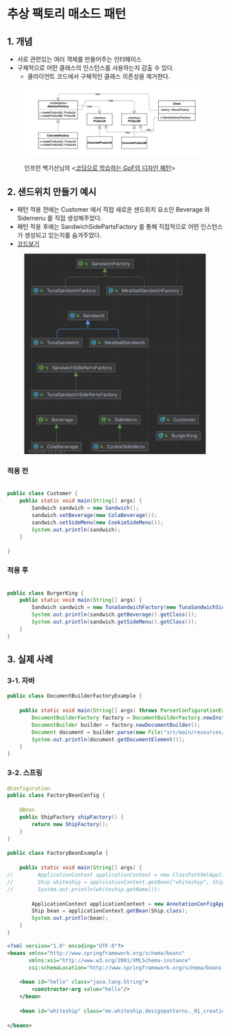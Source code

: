 # 추상 팩토리 매소드 패턴

## 1. 개념&#x20;

* 서로 관련있는 여러 객체를 만들어주는 인터페이스
* 구체적으로 어떤 클래스의 인스턴스를 사용하는지 감출 수 있다. &#x20;
  * 클라이언트 코드에서 구체적인 클래스 의존성을 제거한다.&#x20;

<figure><img src="../../.gitbook/assets/image (6) (2).png" alt=""><figcaption><p>인프런 백기선님의 &#x3C;<a href="https://www.inflearn.com/course/%EB%94%94%EC%9E%90%EC%9D%B8-%ED%8C%A8%ED%84%B4">코딩으로 학습하는 GoF의 디자인 패턴</a>></p></figcaption></figure>



## 2. 샌드위치 만들기 예시

* 패턴 적용 전에는 Customer 에서 직접 새로운 샌드위치 요소인 Beverage 와 Sidemenu 를 직접 생성해주었다.
* 패턴 적용 후에는 SandwichSidePartsFactory 를 통해 직접적으로 어떤 인스턴스가 생성되고 있는지를 숨겨주었다.&#x20;
* [코드보기 ](https://github.com/Miniminis/design-patterns/tree/fa715751b288d6012955794da5a35d9c59a9f5a6/src/main/java/me/whiteship/designpatterns/\_01\_creational\_patterns/\_02\_factory\_method\_practice)

<figure><img src="../../.gitbook/assets/image (5) (9).png" alt=""><figcaption></figcaption></figure>

### 적용 전&#x20;

```java

public class Customer {
    public static void main(String[] args) {
        Sandwich sandwich = new Sandwich();
        sandwich.setBeverage(new ColaBeverage());
        sandwich.setSideMenu(new CookieSideMenu());
        System.out.println(sandwich);
    }

}
```

### 적용 후&#x20;

```java

public class BurgerKing {
    public static void main(String[] args) {
        Sandwich sandwich = new TunaSandwichFactory(new TunaSandwichSidePartsFactory()).createSandwich();
        System.out.println(sandwich.getBeverage().getClass());
        System.out.println(sandwich.getSideMenu().getClass());
    }
}
```

## 3. 실제 사례&#x20;

### 3-1. 자바

```java
public class DocumentBuilderFactoryExample {

    public static void main(String[] args) throws ParserConfigurationException, IOException, SAXException {
        DocumentBuilderFactory factory = DocumentBuilderFactory.newInstance();
        DocumentBuilder builder = factory.newDocumentBuilder();
        Document document = builder.parse(new File("src/main/resources/config.xml"));
        System.out.println(document.getDocumentElement());
    }
}
```



### 3-2. 스프링&#x20;

```java
@Configuration
public class FactoryBeanConfig {

    @Bean
    public ShipFactory shipFactory() {
        return new ShipFactory();
    }
}

public class FactoryBeanExample {

    public static void main(String[] args) {
//        ApplicationContext applicationContext = new ClassPathXmlApplicationContext("config.xml");
//        Ship whiteship = applicationContext.getBean("whiteship", Ship.class);
//        System.out.println(whiteship.getName());

        ApplicationContext applicationContext = new AnnotationConfigApplicationContext(FactoryBeanConfig.class);
        Ship bean = applicationContext.getBean(Ship.class);
        System.out.println(bean);
    }
}

```

```xml
<?xml version="1.0" encoding="UTF-8"?>
<beans xmlns="http://www.springframework.org/schema/beans"
       xmlns:xsi="http://www.w3.org/2001/XMLSchema-instance"
       xsi:schemaLocation="http://www.springframework.org/schema/beans http://www.springframework.org/schema/beans/spring-beans.xsd">

    <bean id="hello" class="java.lang.String">
        <constructor-arg value="hello"/>
    </bean>

    <bean id="whiteship" class="me.whiteship.designpatterns._01_creational_patterns._03_abstract_factory._03_java.ShipFactory" />

</beans>
```
